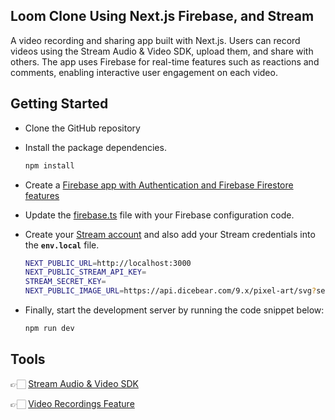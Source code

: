 ## Loom Clone Using Next.js Firebase, and Stream

A video recording and sharing app built with Next.js. Users can record videos using the Stream Audio & Video SDK, upload them, and share with others. The app uses Firebase for real-time features such as reactions and comments, enabling interactive user engagement on each video.

## Getting Started

- Clone the GitHub repository
- Install the package dependencies.
  ```bash
  npm install
  ```
- Create a [Firebase app with Authentication and Firebase Firestore features](https://firebase.google.com/)

- Update the [firebase.ts](https://github.com/dha-stix/stream-games/blob/main/src/lib/firebase.ts) file with your Firebase configuration code.

- Create your [Stream account](https://getstream.io/try-for-free/) and also add your Stream credentials into the **`env.local`** file.

  ```bash
  NEXT_PUBLIC_URL=http://localhost:3000
  NEXT_PUBLIC_STREAM_API_KEY=
  STREAM_SECRET_KEY=
  NEXT_PUBLIC_IMAGE_URL=https://api.dicebear.com/9.x/pixel-art/svg?seed=
  ```

- Finally, start the development server by running the code snippet below:
  ```bash
  npm run dev
  ```

## Tools

👉🏻 [Stream Audio & Video SDK](https://getstream.io/video/)

👉🏻 [Video Recordings Feature](https://getstream.io/video/docs/react/advanced/recording/)
